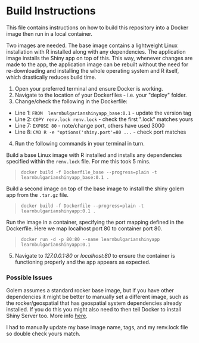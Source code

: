 
# Build Instructions

This file contains instructions on how to build this repository into a Docker 
image then run in a local container.

Two images are needed. The base image contains a lightweight Linux installation
with R installed along with any dependencies. The application image installs 
the Shiny app on top of this. This way, whenever changes are made to the app, 
the application image can be rebuilt without the need for re-downloading and 
installing the whole operating system and R itself, which drastically reduces 
build time.


1. Open your preferred terminal and ensure Docker is working. 
2. Navigate to the location of your Dockerfiles - i.e. your "deploy" folder.
3. Change/check the following in the Dockerfile:
  * Line 1: `FROM  learnbulgarianshinyapp_base:0.1` - update the version tag
  * Line 2: `COPY renv.lock renv.lock` - check the first ".lock" matches yours
  * Line 7: `EXPOSE 80` - note/change port, others have used 3000
  * Line 8: `CMD R -e "options('shiny.port'=80 ...` - check port matches
4. Run the following commands in your terminal in turn.

Build a base Linux image with R installed and installs any dependencies specified
within the `renv.lock` file. For me this took 5 mins.
> `docker build -f Dockerfile_base --progress=plain -t learnbulgarianshinyapp_base:0.1 .`

Build a second image on top of the base image to install the shiny golem app 
from the `.tar.gz` file. 
> `docker build -f Dockerfile --progress=plain -t learnbulgarianshinyapp:0.1 .`

Run the image in a container, specifying the port mapping defined in the 
Dockerfile. Here we map localhost port 80 to container port 80.
> `docker run -d -p 80:80 --name learnbulgarianshinyapp learnbulgarianshinyapp:0.1`

5. Navigate to *127.0.0.1:80* or *localhost:80* to ensure the container is 
functioning properly and the app appears as expected.


### Possible Issues

Golem assumes a standard rocker base image, but if you have other dependencies it might be better to manually set a different image, such as the rocker/geospatial that has geospatial system dependencies already installed.  If you do this you might also need to then tell Docker to install Shiny Server too. More info [here](https://rocker-project.org/images/). 

I had to manually update my base image name, tags, and my renv.lock file so double check yours match. 
